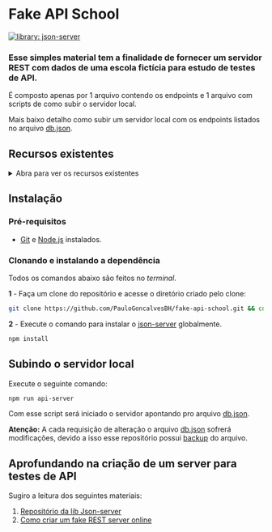 


# Fake API School

[![library: json-server](https://img.shields.io/badge/library-json--server-blue)](https://www.npmjs.com/package/json-server)

### Esse simples material tem a finalidade de fornecer um servidor REST com dados de uma escola fictícia para estudo de testes de API.

É composto apenas por 1 arquivo contendo os endpoints e 1 arquivo com scripts de como subir o servidor local.

Mais baixo detalho como subir um servidor local com os endpoints listados no arquivo [db.json](/db.json).

## Recursos existentes 

  <details><p><summary>Abra para ver os recursos existentes</summary>

1. turmas
    1. id
    2. descricao
    3. idHorario
    4. alunos
        1. idAluno

2. horarios
    1. id
    2. turno
    3. segunda
    4. terca
    5. quarta
    6. quinta
    7. sexta

3. alunos
    1. id
    2. nome
    3. anoNascimento

4. professores
    1. id
    2. idDisciplina
    3. nome

5. locais
    1. id
    2. nome

6. disciplinas
    1. id
    2. idLocal
    3. nome
</p> </details>

## Instalação
### Pré-requisitos

- [Git](https://git-scm.com/download/) e [Node.js](https://nodejs.org/en/download/) instalados.

### Clonando e instalando a dependência

Todos os comandos abaixo são feitos no _terminal_.

**1** - Faça um clone do repositório e acesse o diretório criado pelo clone:

```sh
git clone https://github.com/PauloGoncalvesBH/fake-api-school.git && cd fake-api-school
```

**2** - Execute o comando para instalar o [json-server](https://www.npmjs.com/package/json-server) globalmente.

```sh
npm install
```

## Subindo o servidor local

Execute o seguinte comando:
```sh
npm run api-server
``` 
Com esse script será iniciado o servidor apontando pro arquivo [db.json](/db.json).


**Atenção:** A cada requisição de alteração o arquivo [db.json](/db.json) sofrerá modificações, devido a isso esse repositório possui [backup](/db-backup.json) do arquivo.

## Aprofundando na criação de um server para testes de API
Sugiro a leitura dos seguintes materiais:
1. [Repositório da lib Json-server](https://github.com/typicode/json-server)
2. [Como criar um fake REST server online](https://my-json-server.typicode.com)
